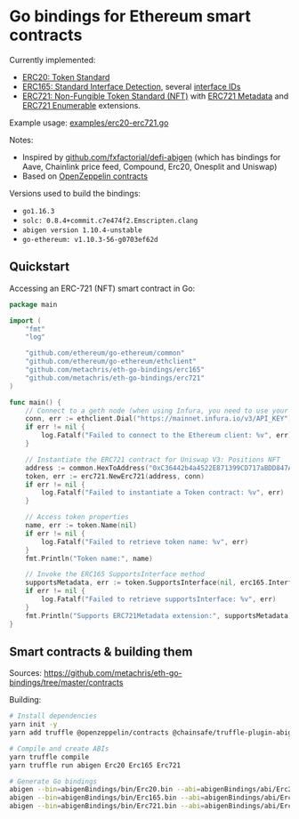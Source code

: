 # Go bindings for Ethereum smart contracts

Currently implemented:

* [ERC20: Token Standard](https://eips.ethereum.org/EIPS/eip-20)
* [ERC165: Standard Interface Detection](https://eips.ethereum.org/EIPS/eip-165), several [interface IDs](https://github.com/metachris/eth-go-bindings/blob/master/erc165/interfaceids.go)
* [ERC721: Non-Fungible Token Standard (NFT)](https://eips.ethereum.org/EIPS/eip-721) with [ERC721 Metadata](https://docs.openzeppelin.com/contracts/4.x/api/token/erc721#IERC721Metadata) and [ERC721 Enumerable](https://docs.openzeppelin.com/contracts/4.x/api/token/erc721#IERC721Enumerable) extensions.

Example usage: [examples/erc20-erc721.go](https://github.com/metachris/eth-go-bindings/blob/master/examples/erc20-erc721.go)

Notes:

* Inspired by [github.com/fxfactorial/defi-abigen](https://github.com/fxfactorial/defi-abigen) (which has bindings for Aave, Chainlink price feed, Compound, Erc20, Onesplit and Uniswap)
* Based on [OpenZeppelin contracts](https://docs.openzeppelin.com/contracts/4.x/)

Versions used to build the bindings:

* `go1.16.3`
* `solc: 0.8.4+commit.c7e474f2.Emscripten.clang`
* `abigen version 1.10.4-unstable`
* `go-ethereum: v1.10.3-56-g0703ef62d`


## Quickstart

Accessing an ERC-721 (NFT) smart contract in Go:

```go
package main

import (
    "fmt"
    "log"

    "github.com/ethereum/go-ethereum/common"
    "github.com/ethereum/go-ethereum/ethclient"
    "github.com/metachris/eth-go-bindings/erc165"
    "github.com/metachris/eth-go-bindings/erc721"
)

func main() {
    // Connect to a geth node (when using Infura, you need to use your own API key)
    conn, err := ethclient.Dial("https://mainnet.infura.io/v3/API_KEY")
    if err != nil {
        log.Fatalf("Failed to connect to the Ethereum client: %v", err)
    }

    // Instantiate the ERC721 contract for Uniswap V3: Positions NFT
    address := common.HexToAddress("0xC36442b4a4522E871399CD717aBDD847Ab11FE88")
    token, err := erc721.NewErc721(address, conn)
    if err != nil {
        log.Fatalf("Failed to instantiate a Token contract: %v", err)
    }

    // Access token properties
    name, err := token.Name(nil)
    if err != nil {
        log.Fatalf("Failed to retrieve token name: %v", err)
    }
    fmt.Println("Token name:", name)

    // Invoke the ERC165 SupportsInterface method
    supportsMetadata, err := token.SupportsInterface(nil, erc165.InterfaceIdErc721Metadata)
    if err != nil {
        log.Fatalf("Failed to retrieve supportsInterface: %v", err)
    }
    fmt.Println("Supports ERC721Metadata extension:", supportsMetadata)
}
```

## Smart contracts & building them

Sources: https://github.com/metachris/eth-go-bindings/tree/master/contracts

Building:

```bash
# Install dependencies
yarn init -y
yarn add truffle @openzeppelin/contracts @chainsafe/truffle-plugin-abigen

# Compile and create ABIs
yarn truffle compile
yarn truffle run abigen Erc20 Erc165 Erc721

# Generate Go bindings
abigen --bin=abigenBindings/bin/Erc20.bin --abi=abigenBindings/abi/Erc20.abi --pkg=erc20 --out=erc20/erc20.go
abigen --bin=abigenBindings/bin/Erc165.bin --abi=abigenBindings/abi/Erc165.abi --pkg=erc165 --out=erc165/erc165.go
abigen --bin=abigenBindings/bin/Erc721.bin --abi=abigenBindings/abi/Erc721.abi --pkg=erc721 --out=erc721/erc721.go
```
